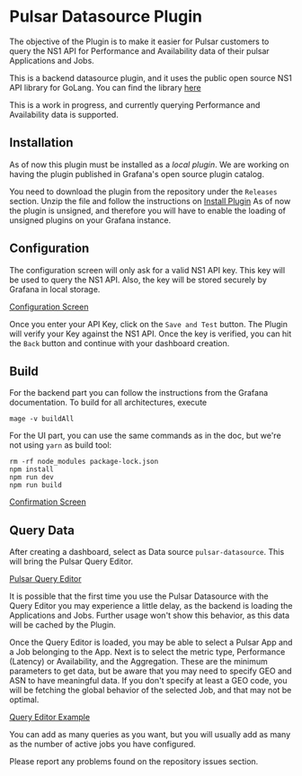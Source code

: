 # Pulsar Datasource Plugin

The objective of the Plugin is to make it easier for Pulsar customers to query
the NS1 API for Performance and Availability data of their pulsar Applications and
Jobs.

This is a backend datasource plugin, and it uses the public open source NS1 API library for
GoLang. You can find the library [here](https://github.com/ns1/ns1-go)

This is a work in progress, and currently querying Performance and Availability data
is supported.

## Installation

As of now this plugin must be installed as a *local plugin*. We are working on having
the plugin published in Grafana's open source plugin catalog.

You need to download the plugin from the repository under the `Releases` section. Unzip
the file and follow the instructions on [Install Plugin](https://grafana.com/docs/grafana/latest/plugins/installation/#install-plugin-on-local-grafana)
As of now the plugin is unsigned, and therefore you will have to enable the loading
of unsigned plugins on your Grafana instance.

## Configuration

The configuration screen will only ask for a valid NS1 API key. This key will be
used to query the NS1 API. Also, the key will be stored securely by Grafana in local
storage.

[Configuration Screen](https://raw.githubusercontent.com/ns1labs/grafana-pulsar-datasource/main/src/img/pulsar-plugin-cfg.png)

Once you enter your API Key, click on the `Save and Test` button. The Plugin will 
verify your Key against the NS1 API. Once the key is verified, you can hit the `Back`
button and continue with your dashboard creation.

## Build

For the backend part you can follow the instructions from the Grafana documentation.
To build for all architectures, execute

```shell
mage -v buildAll
```
For the UI part, you can use the same commands as in the doc, but we're not using
`yarn` as build tool:

```shell
rm -rf node_modules package-lock.json
npm install
npm run dev
npm run build
```

[Confirmation Screen](https://raw.githubusercontent.com/ns1labs/grafana-pulsar-datasource/main/src/img/datasource-correct.png?raw=true)

## Query Data

After creating a dashboard, select as Data source `pulsar-datasource`. This will bring
the Pulsar Query Editor.

[Pulsar Query Editor](https://raw.githubusercontent.com/ns1labs/grafana-pulsar-datasource/main/src/img/pulsar-query-editor.png?raw=true)

It is possible that the first time you use the Pulsar Datasource with the Query Editor 
you may experience a little delay, as the backend is loading the Applications and Jobs.
Further usage won't show this behavior, as this data will be cached by the Plugin.

Once the Query Editor is loaded, you may be able to select a Pulsar App and a Job
belonging to the App. Next is to select the metric type, Performance (Latency) or
Availability, and the Aggregation. These are the minimum parameters to get data,
but be aware that you may need to specify GEO and ASN to have meaningful data. 
If you don't specify at least a GEO code, you will be fetching the global behavior
of the selected Job, and that may not be optimal.

[Query Editor Example](https://raw.githubusercontent.com/ns1labs/grafana-pulsar-datasource/main/src/img/query-editor-example.png?raw=true)

You can add as many queries as you want, but you will usually add as many as the
number of active jobs you have configured.

Please report any problems found on the repository issues section.
